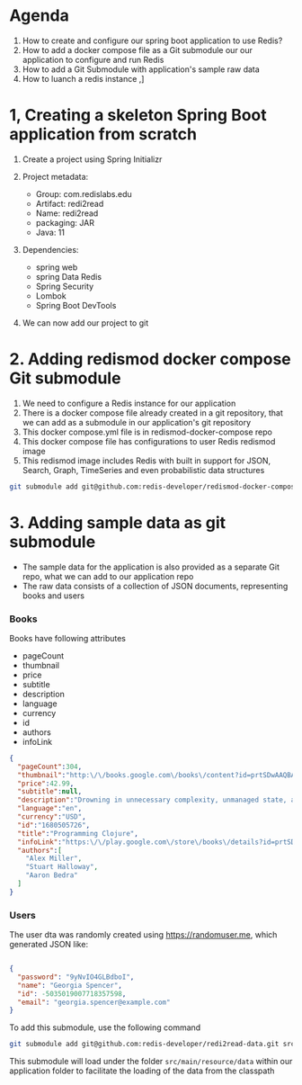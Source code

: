 # Agenda

1. How to create and configure our spring boot application to use Redis?
2. How to add a docker compose file as a Git submodule our our application to configure and run Redis
3. How to add a Git Submodule with application's sample raw data
4. How to luanch a redis instance ,]

# 1, Creating a skeleton Spring Boot application from scratch

1. Create a project using Spring Initializr
2. Project metadata:
   - Group: com.redislabs.edu
   - Artifact: redi2read
   - Name: redi2read
   - packaging: JAR
   - Java: 11

3. Dependencies:
    - spring web
    - spring Data Redis
    - Spring Security
    - Lombok
    - Spring Boot DevTools
  
4. We can now add our project to git
  
# 2. Adding redismod docker compose Git submodule

1. We need to configure a Redis instance for our application
2. There is a docker compose file already created in a git repository, that we can add as a submodule in our application's git repository
3. This docker compose.yml file is in redismod-docker-compose repo
4. This docker compose file has configurations to user Redis redismod image
5. This redismod image includes Redis with built in support for JSON, Search, Graph, TimeSeries and even probabilistic data structures


```bash
git submodule add git@github.com:redis-developer/redismod-docker-compose.git docker
```


# 3. Adding sample data as git submodule

- The sample data for the application is also provided as a separate  Git repo, what we can add to our application repo
- The raw data consists of a collection of JSON documents, representing books and users
  
### Books

Books have following attributes
- pageCount
- thumbnail
- price
- subtitle
- description
- language
- currency
- id
- authors
- infoLink

```JSON
{
  "pageCount":304,
  "thumbnail":"http:\/\/books.google.com\/books\/content?id=prtSDwAAQBAJ&printsec=frontcover&img=1&zoom=1&edge=curl&source=gbs_api",
  "price":42.99,
  "subtitle":null,
  "description":"Drowning in unnecessary complexity, unmanaged state, and tangles of spaghetti code? In the best tradition of Lisp, Clojure gets out of your way so you can focus on expressing simple solutions to hard problems.",
  "language":"en",
  "currency":"USD",
  "id":"1680505726",
  "title":"Programming Clojure",
  "infoLink":"https:\/\/play.google.com\/store\/books\/details?id=prtSDwAAQBAJ&source=gbs_api",
  "authors":[
    "Alex Miller",
    "Stuart Halloway",
    "Aaron Bedra"
  ]
}

```


### Users

The user dta was randomly created using https://randomuser.me, which generated JSON like:

```JSON

{
  "password": "9yNvIO4GLBdboI",
  "name": "Georgia Spencer",
  "id": -5035019007718357598,
  "email": "georgia.spencer@example.com"
}

```

To add this submodule, use the following command

```bash
git submodule add git@github.com:redis-developer/redi2read-data.git src/main/resources/data
```

This submodule will load under the folder
```src/main/resource/data``` within our application folder to facilitate the loading of the data from the classpath



